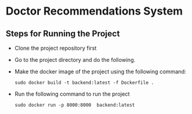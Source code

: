 # Doctor Recommendations System
## Steps for Running the Project
- Clone the project repository first
- Go to the project directory and do the following.
- Make the docker image of the project using the following command:

    ```
    sudo docker build -t backend:latest -f Dockerfile .
    ```
- Run the following command to run the project

    ```
    sudo docker run -p 8000:8000  backend:latest  
    ```